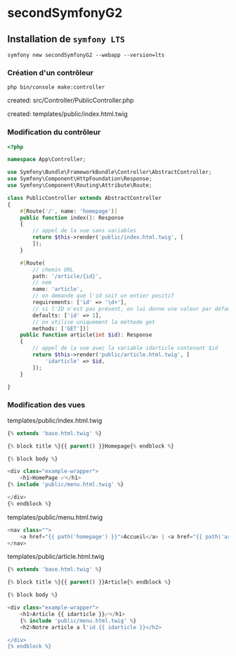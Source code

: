 # secondSymfonyG2

## Installation de `symfony LTS`

    symfony new secondSymfonyG2 --webapp --version=lts

### Création d'un contrôleur

    php bin/console make:controller

created: src/Controller/PublicController.php

created: templates/public/index.html.twig

### Modification du contrôleur

```php
<?php

namespace App\Controller;

use Symfony\Bundle\FrameworkBundle\Controller\AbstractController;
use Symfony\Component\HttpFoundation\Response;
use Symfony\Component\Routing\Attribute\Route;

class PublicController extends AbstractController
{
    #[Route('/', name: 'homepage')]
    public function index(): Response
    {
        // appel de la vue sans variables
        return $this->render('public/index.html.twig', [
        ]);
    }

    #[Route(
        // chemin URL
        path: '/article/{id}',
        // nom
        name: 'article',
        // on demande que l'id soit un entier positif
        requirements: ['id' => '\d+'],
        // si l'ID n'est pas présent, on lui donne une valeur par défaut
        defaults: ['id' => 1],
        // on utilise uniquement la méthode get
        methods: ['GET'])]
    public function article(int $id): Response
    {
        // appel de la vue avec la variable idarticle contenant $id
        return $this->render('public/article.html.twig', [
            'idarticle' => $id,
        ]);
    }

}

```

### Modification des vues

templates/public/index.html.twig

```php
{% extends 'base.html.twig' %}

{% block title %}{{ parent() }}Homepage{% endblock %}

{% block body %}

<div class="example-wrapper">
    <h1>HomePage ✅</h1>
{% include 'public/menu.html.twig' %}

</div>
{% endblock %}
```

templates/public/menu.html.twig

```php
<nav class="">
    <a href="{{ path('homepage') }}">Accueil</a> | <a href="{{ path('article') }}">Article 1</a> | <a href="{{ path('article',{'id':2}) }}">Article 2</a>  | <a href="{{ path('article',{'id':3}) }}">Article 3</a> | <a href="/article/lulu">Article lulu (interdit)</a>
</nav>
```

templates/public/article.html.twig

```php
{% extends 'base.html.twig' %}

{% block title %}{{ parent() }}Article{% endblock %}

{% block body %}

<div class="example-wrapper">
    <h1>Article {{ idarticle }}✅</h1>
    {% include 'public/menu.html.twig' %}
    <h2>Notre article a l'id {{ idarticle }}</h2>

</div>
{% endblock %}

```